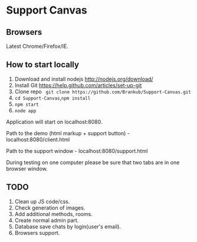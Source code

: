 Support Canvas
==============

## Browsers

Latest Chrome/Firefox/IE.

## How to start locally

1. Download and install nodejs http://nodejs.org/download/
2. Install Git https://help.github.com/articles/set-up-git
3. Clone repo ``` git clone https://github.com/Brankub/Support-Canvas.git```
4. ```cd Support-Canvas```,```npm install```
5. ```npm start```
6. ```node app```

Application will start on localhost:8080. 

Path to the demo (html markup + support button) - localhost:8080/client.html

Path to the support window - localhost:8080/support.html

During testing on one computer please be sure that two tabs are in one browser window.


## TODO
1. Clean up JS code/css. 
2. Check generation of images.
3. Add additional methods, rooms.
4. Create normal admin part.
5. Database save chats by login(user's email).
6. Browsers support.
